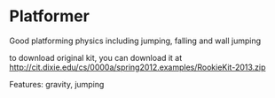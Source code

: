 # Platformer
Good platforming physics including jumping, falling and wall jumping



to download original kit, you can download it at http://cit.dixie.edu/cs/0000a/spring2012.examples/RookieKit-2013.zip


Features: gravity, jumping
